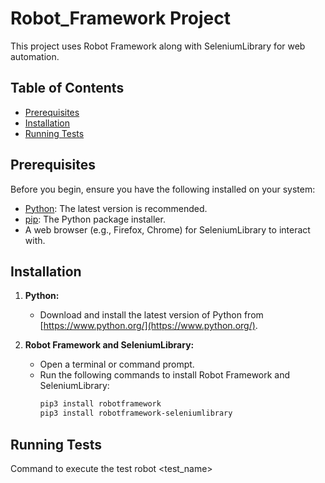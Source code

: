 # Robot_Framework Project

This project uses Robot Framework along with SeleniumLibrary for web automation.

## Table of Contents

- [Prerequisites](#prerequisites)
- [Installation](#installation)
- [Running Tests](#running-tests)


## Prerequisites

Before you begin, ensure you have the following installed on your system:

- [Python](https://www.python.org/): The latest version is recommended.
- [pip](https://pip.pypa.io/): The Python package installer.
- A web browser (e.g., Firefox, Chrome) for SeleniumLibrary to interact with.


## Installation

1. **Python:**
   - Download and install the latest version of Python from [https://www.python.org/](https://www.python.org/).

2. **Robot Framework and SeleniumLibrary:**
   - Open a terminal or command prompt.
   - Run the following commands to install Robot Framework and SeleniumLibrary:
     ```bash
     pip3 install robotframework
     pip3 install robotframework-seleniumlibrary
     ```

## Running Tests
Command to execute the test
robot <test_name>
